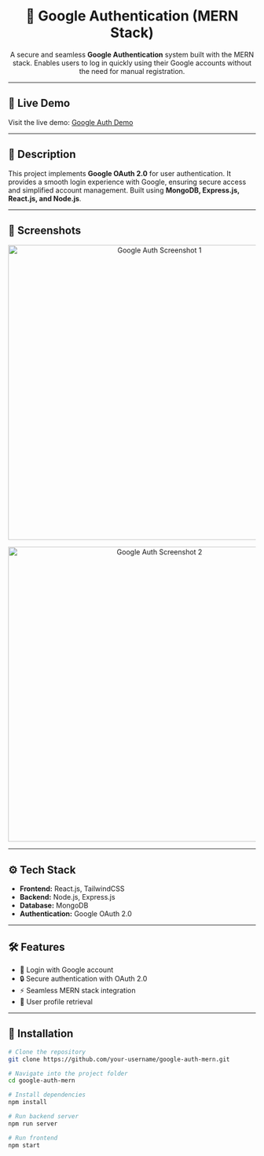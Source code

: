 <h1 align="center">🔐 Google Authentication (MERN Stack)</h1>

<p align="center">
  A secure and seamless <b>Google Authentication</b> system built with the MERN stack.  
  Enables users to log in quickly using their Google accounts without the need for manual registration.
</p>

---

<h2>🚀 Live Demo</h2>
<p>
  Visit the live demo: <a href="https://your-demo-link.com" target="_blank">Google Auth Demo</a>
</p>

---

<h2>📖 Description</h2>
<p>
  This project implements <b>Google OAuth 2.0</b> for user authentication.  
  It provides a smooth login experience with Google, ensuring secure access and simplified account management.  
  Built using <b>MongoDB, Express.js, React.js, and Node.js</b>.
</p>

---

<h2>📸 Screenshots</h2>

<p align="center">
  <img src="https://res.cloudinary.com/dsojdpkgh/image/upload/v1750784972/Screenshot_66_p4nj0z.png" alt="Google Auth Screenshot 1" width="600"/>
</p>

<p align="center">
  <img src="https://res.cloudinary.com/dsojdpkgh/image/upload/v1750784970/Screenshot_72_qn7qe4.png" alt="Google Auth Screenshot 2" width="600"/>
</p>

---

<h2>⚙️ Tech Stack</h2>
<ul>
  <li><b>Frontend:</b> React.js, TailwindCSS</li>
  <li><b>Backend:</b> Node.js, Express.js</li>
  <li><b>Database:</b> MongoDB</li>
  <li><b>Authentication:</b> Google OAuth 2.0</li>
</ul>

---

<h2>🛠️ Features</h2>
<ul>
  <li>🔑 Login with Google account</li>
  <li>🔒 Secure authentication with OAuth 2.0</li>
  <li>⚡ Seamless MERN stack integration</li>
  <li>👤 User profile retrieval</li>
</ul>

---

<h2>📌 Installation</h2>

```bash
# Clone the repository
git clone https://github.com/your-username/google-auth-mern.git

# Navigate into the project folder
cd google-auth-mern

# Install dependencies
npm install

# Run backend server
npm run server

# Run frontend
npm start
